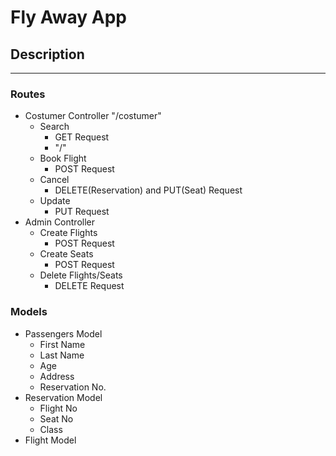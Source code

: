 # Fly Away App

## Description

***
### Routes
- Costumer Controller "/costumer"
    - Search 
        - GET Request
        - "/"
    - Book Flight
        - POST Request
    - Cancel
        - DELETE(Reservation) and PUT(Seat) Request
    - Update
        - PUT Request
- Admin Controller
    - Create Flights
        - POST Request
    - Create Seats
        - POST Request
    - Delete Flights/Seats
        - DELETE Request
### Models
- Passengers Model
    - First Name
    - Last Name
    - Age
    - Address
    - Reservation No.
- Reservation Model
    - Flight No
    - Seat No
    - Class
- Flight Model 